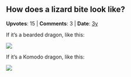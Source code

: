 ## How does a lizard bite look like?
    
**Upvotes**: 15 | **Comments**: 3 | **Date**: [3y](https://www.quora.com/How-does-a-lizard-bite-look-like/answer/Gary-Meaney)

If it’s a bearded dragon, like this:

![](https://qph.fs.quoracdn.net/main-qimg-90dfe67f3fc0b482ed5ea862ae9ba4d8-lq)

If it’s a Komodo dragon, like this:

![](https://qph.fs.quoracdn.net/main-qimg-174b2abe489218a18096c7cda641df9f.webp)

